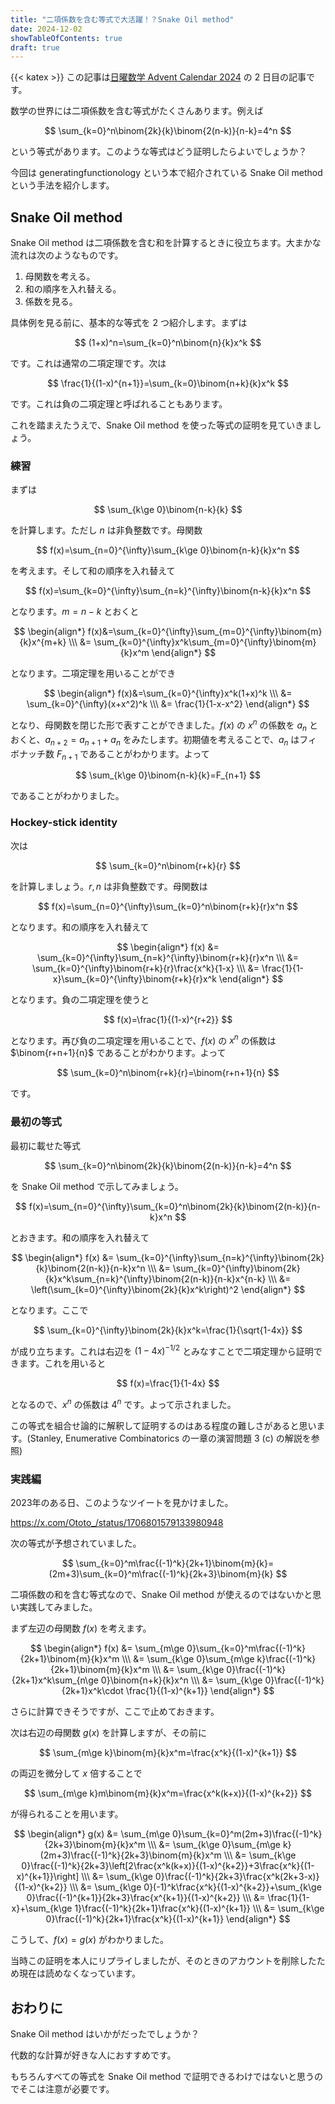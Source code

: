 ```yaml
---
title: "二項係数を含む等式で大活躍！？Snake Oil method"
date: 2024-12-02
showTableOfContents: true
draft: true
---
```


{{< katex >}}
この記事は[日曜数学 Advent Calendar 2024](https://adventar.org/calendars/9972) の 2 日目の記事です。

数学の世界には二項係数を含む等式がたくさんあります。例えば

$$
\sum_{k=0}^n\binom{2k}{k}\binom{2(n-k)}{n-k}=4^n
$$

という等式があります。このような等式はどう証明したらよいでしょうか？

今回は generatingfunctionology という本で紹介されている Snake Oil method という手法を紹介します。

## Snake Oil method

Snake Oil method は二項係数を含む和を計算するときに役立ちます。大まかな流れは次のようなものです。

1. 母関数を考える。
2. 和の順序を入れ替える。
3. 係数を見る。

具体例を見る前に、基本的な等式を 2 つ紹介します。まずは

$$
(1+x)^n=\sum_{k=0}^n\binom{n}{k}x^k
$$

です。これは通常の二項定理です。次は

$$
\frac{1}{(1-x)^{n+1}}=\sum_{k=0}\binom{n+k}{k}x^k
$$

です。これは負の二項定理と呼ばれることもあります。

これを踏まえたうえで、Snake Oil method を使った等式の証明を見ていきましょう。

### 練習

まずは

$$
\sum_{k\ge 0}\binom{n-k}{k}
$$

を計算します。ただし $n$ は非負整数です。母関数

$$
f(x)=\sum_{n=0}^{\infty}\sum_{k\ge 0}\binom{n-k}{k}x^n
$$

を考えます。そして和の順序を入れ替えて

$$
f(x)=\sum_{k=0}^{\infty}\sum_{n=k}^{\infty}\binom{n-k}{k}x^n
$$

となります。$m=n-k$ とおくと

$$
\begin{align*}
f(x)&=\sum_{k=0}^{\infty}\sum_{m=0}^{\infty}\binom{m}{k}x^{m+k} \\\
&= \sum_{k=0}^{\infty}x^k\sum_{m=0}^{\infty}\binom{m}{k}x^m
\end{align*}
$$

となります。二項定理を用いることができ

$$
\begin{align*}
f(x)&=\sum_{k=0}^{\infty}x^k(1+x)^k \\\
&= \sum_{k=0}^{\infty}(x+x^2)^k \\\
&= \frac{1}{1-x-x^2}
\end{align*}
$$

となり、母関数を閉じた形で表すことができました。$f(x)$ の $x^n$ の係数を $a_n$ とおくと、$a_{n+2}=a_{n+1}+a_n$ をみたします。初期値を考えることで、$a_n$ はフィボナッチ数 $F_{n+1}$ であることがわかります。よって

$$
\sum_{k\ge 0}\binom{n-k}{k}=F_{n+1}
$$

であることがわかりました。

### Hockey-stick identity

次は

$$
\sum_{k=0}^n\binom{r+k}{r}
$$

を計算しましょう。$r,n$ は非負整数です。母関数は

$$
f(x)=\sum_{n=0}^{\infty}\sum_{k=0}^n\binom{r+k}{r}x^n
$$

となります。和の順序を入れ替えて

$$
\begin{align*}
f(x) &= \sum_{k=0}^{\infty}\sum_{n=k}^{\infty}\binom{r+k}{r}x^n \\\
&= \sum_{k=0}^{\infty}\binom{r+k}{r}\frac{x^k}{1-x} \\\
&= \frac{1}{1-x}\sum_{k=0}^{\infty}\binom{r+k}{r}x^k
\end{align*}
$$

となります。負の二項定理を使うと

$$
f(x)=\frac{1}{(1-x)^{r+2}}
$$

となります。再び負の二項定理を用いることで、$f(x)$ の $x^n$ の係数は $\binom{r+n+1}{n}$ であることがわかります。よって

$$
\sum_{k=0}^n\binom{r+k}{r}=\binom{r+n+1}{n}
$$

です。

### 最初の等式

最初に載せた等式

$$
\sum_{k=0}^n\binom{2k}{k}\binom{2(n-k)}{n-k}=4^n
$$

を Snake Oil method で示してみましょう。

$$
f(x)=\sum_{n=0}^{\infty}\sum_{k=0}^n\binom{2k}{k}\binom{2(n-k)}{n-k}x^n
$$

とおきます。和の順序を入れ替えて

$$
\begin{align*}
f(x) &= \sum_{k=0}^{\infty}\sum_{n=k}^{\infty}\binom{2k}{k}\binom{2(n-k)}{n-k}x^n \\\
&= \sum_{k=0}^{\infty}\binom{2k}{k}x^k\sum_{n=k}^{\infty}\binom{2(n-k)}{n-k}x^{n-k} \\\
&= \left(\sum_{k=0}^{\infty}\binom{2k}{k}x^k\right)^2
\end{align*}
$$

となります。ここで

$$
\sum_{k=0}^{\infty}\binom{2k}{k}x^k=\frac{1}{\sqrt{1-4x}}
$$

が成り立ちます。これは右辺を $(1-4x)^{-1/2}$ とみなすことで二項定理から証明できます。これを用いると

$$
f(x)=\frac{1}{1-4x}
$$

となるので、$x^n$ の係数は $4^n$ です。よって示されました。

この等式を組合せ論的に解釈して証明するのはある程度の難しさがあると思います。(Stanley, Enumerative Combinatorics の一章の演習問題 3 (c) の解説を参照)

### 実践編

2023年のある日、このようなツイートを見かけました。

https://x.com/Ototo_/status/1706801579133980948

次の等式が予想されていました。

$$
\sum_{k=0}^m\frac{(-1)^k}{2k+1}\binom{m}{k}=(2m+3)\sum_{k=0}^m\frac{(-1)^k}{2k+3}\binom{m}{k}
$$

二項係数の和を含む等式なので、Snake Oil method が使えるのではないかと思い実践してみました。

まず左辺の母関数 $f(x)$ を考えます。

$$
\begin{align*}
f(x) &= \sum_{m\ge 0}\sum_{k=0}^m\frac{(-1)^k}{2k+1}\binom{m}{k}x^m \\\
&= \sum_{k\ge 0}\sum_{m\ge k}\frac{(-1)^k}{2k+1}\binom{m}{k}x^m \\\
&= \sum_{k\ge 0}\frac{(-1)^k}{2k+1}x^k\sum_{n\ge 0}\binom{n+k}{k}x^n \\\
&= \sum_{k\ge 0}\frac{(-1)^k}{2k+1}x^k\cdot \frac{1}{(1-x)^{k+1}}
\end{align*}
$$

さらに計算できそうですが、ここで止めておきます。

次は右辺の母関数 $g(x)$ を計算しますが、その前に

$$
\sum_{m\ge k}\binom{m}{k}x^m=\frac{x^k}{(1-x)^{k+1}}
$$

の両辺を微分して $x$ 倍することで

$$
\sum_{m\ge k}m\binom{m}{k}x^m=\frac{x^k(k+x)}{(1-x)^{k+2}}
$$

が得られることを用います。

$$
\begin{align*}
g(x) &= \sum_{m\ge 0}\sum_{k=0}^m(2m+3)\frac{(-1)^k}{2k+3}\binom{m}{k}x^m \\\
&= \sum_{k\ge 0}\sum_{m\ge k}(2m+3)\frac{(-1)^k}{2k+3}\binom{m}{k}x^m \\\
&= \sum_{k\ge 0}\frac{(-1)^k}{2k+3}\left[2\frac{x^k(k+x)}{(1-x)^{k+2}}+3\frac{x^k}{(1-x)^{k+1}}\right] \\\
&= \sum_{k\ge 0}\frac{(-1)^k}{2k+3}\frac{x^k(2k+3-x)}{(1-x)^{k+2}} \\\
&= \sum_{k\ge 0}(-1)^k\frac{x^k}{(1-x)^{k+2}}+\sum_{k\ge 0}\frac{(-1)^{k+1}}{2k+3}\frac{x^{k+1}}{(1-x)^{k+2}} \\\
&= \frac{1}{1-x}+\sum_{k\ge 1}\frac{(-1)^k}{2k+1}\frac{x^k}{(1-x)^{k+1}} \\\
&= \sum_{k\ge 0}\frac{(-1)^k}{2k+1}\frac{x^k}{(1-x)^{k+1}}
\end{align*}
$$

こうして、$f(x)=g(x)$ がわかりました。

当時この証明を本人にリプライしましたが、そのときのアカウントを削除したため現在は読めなくなっています。

## おわりに

Snake Oil method はいかがだったでしょうか？

代数的な計算が好きな人におすすめです。

もちろんすべての等式を Snake Oil method で証明できるわけではないと思うのでそこは注意が必要です。
